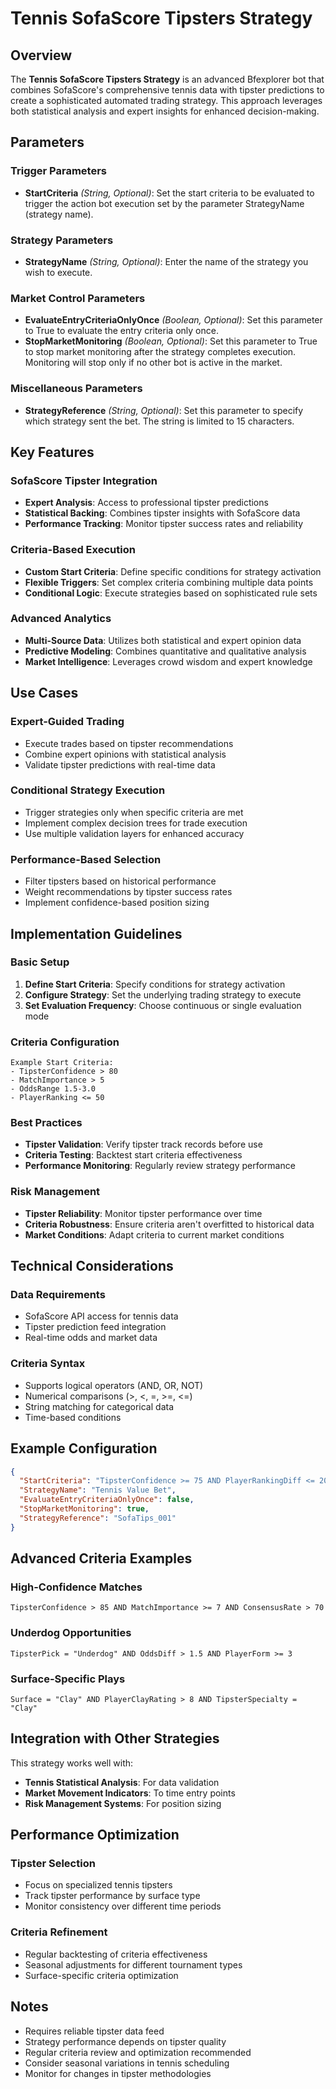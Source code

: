 # Tennis SofaScore Tipsters Strategy

## Overview

The **Tennis SofaScore Tipsters Strategy** is an advanced Bfexplorer bot that combines SofaScore's comprehensive tennis data with tipster predictions to create a sophisticated automated trading strategy. This approach leverages both statistical analysis and expert insights for enhanced decision-making.

## Parameters

### Trigger Parameters
- **StartCriteria** *(String, Optional)*: Set the start criteria to be evaluated to trigger the action bot execution set by the parameter StrategyName (strategy name).

### Strategy Parameters
- **StrategyName** *(String, Optional)*: Enter the name of the strategy you wish to execute.

### Market Control Parameters
- **EvaluateEntryCriteriaOnlyOnce** *(Boolean, Optional)*: Set this parameter to True to evaluate the entry criteria only once.
- **StopMarketMonitoring** *(Boolean, Optional)*: Set this parameter to True to stop market monitoring after the strategy completes execution. Monitoring will stop only if no other bot is active in the market.

### Miscellaneous Parameters
- **StrategyReference** *(String, Optional)*: Set this parameter to specify which strategy sent the bet. The string is limited to 15 characters.

## Key Features

### SofaScore Tipster Integration
- **Expert Analysis**: Access to professional tipster predictions
- **Statistical Backing**: Combines tipster insights with SofaScore data
- **Performance Tracking**: Monitor tipster success rates and reliability

### Criteria-Based Execution
- **Custom Start Criteria**: Define specific conditions for strategy activation
- **Flexible Triggers**: Set complex criteria combining multiple data points
- **Conditional Logic**: Execute strategies based on sophisticated rule sets

### Advanced Analytics
- **Multi-Source Data**: Utilizes both statistical and expert opinion data
- **Predictive Modeling**: Combines quantitative and qualitative analysis
- **Market Intelligence**: Leverages crowd wisdom and expert knowledge

## Use Cases

### Expert-Guided Trading
- Execute trades based on tipster recommendations
- Combine expert opinions with statistical analysis
- Validate tipster predictions with real-time data

### Conditional Strategy Execution
- Trigger strategies only when specific criteria are met
- Implement complex decision trees for trade execution
- Use multiple validation layers for enhanced accuracy

### Performance-Based Selection
- Filter tipsters based on historical performance
- Weight recommendations by tipster success rates
- Implement confidence-based position sizing

## Implementation Guidelines

### Basic Setup
1. **Define Start Criteria**: Specify conditions for strategy activation
2. **Configure Strategy**: Set the underlying trading strategy to execute
3. **Set Evaluation Frequency**: Choose continuous or single evaluation mode

### Criteria Configuration
```
Example Start Criteria:
- TipsterConfidence > 80
- MatchImportance > 5
- OddsRange 1.5-3.0
- PlayerRanking <= 50
```

### Best Practices
- **Tipster Validation**: Verify tipster track records before use
- **Criteria Testing**: Backtest start criteria effectiveness
- **Performance Monitoring**: Regularly review strategy performance

### Risk Management
- **Tipster Reliability**: Monitor tipster performance over time
- **Criteria Robustness**: Ensure criteria aren't overfitted to historical data
- **Market Conditions**: Adapt criteria to current market conditions

## Technical Considerations

### Data Requirements
- SofaScore API access for tennis data
- Tipster prediction feed integration
- Real-time odds and market data

### Criteria Syntax
- Supports logical operators (AND, OR, NOT)
- Numerical comparisons (>, <, =, >=, <=)
- String matching for categorical data
- Time-based conditions

## Example Configuration

```json
{
  "StartCriteria": "TipsterConfidence >= 75 AND PlayerRankingDiff <= 20 AND OddsRange 1.8-2.5",
  "StrategyName": "Tennis Value Bet",
  "EvaluateEntryCriteriaOnlyOnce": false,
  "StopMarketMonitoring": true,
  "StrategyReference": "SofaTips_001"
}
```

## Advanced Criteria Examples

### High-Confidence Matches
```
TipsterConfidence > 85 AND MatchImportance >= 7 AND ConsensusRate > 70
```

### Underdog Opportunities
```
TipsterPick = "Underdog" AND OddsDiff > 1.5 AND PlayerForm >= 3
```

### Surface-Specific Plays
```
Surface = "Clay" AND PlayerClayRating > 8 AND TipsterSpecialty = "Clay"
```

## Integration with Other Strategies

This strategy works well with:
- **Tennis Statistical Analysis**: For data validation
- **Market Movement Indicators**: To time entry points
- **Risk Management Systems**: For position sizing

## Performance Optimization

### Tipster Selection
- Focus on specialized tennis tipsters
- Track tipster performance by surface type
- Monitor consistency over different time periods

### Criteria Refinement
- Regular backtesting of criteria effectiveness
- Seasonal adjustments for different tournament types
- Surface-specific criteria optimization

## Notes

- Requires reliable tipster data feed
- Strategy performance depends on tipster quality
- Regular criteria review and optimization recommended
- Consider seasonal variations in tennis scheduling
- Monitor for changes in tipster methodologies
